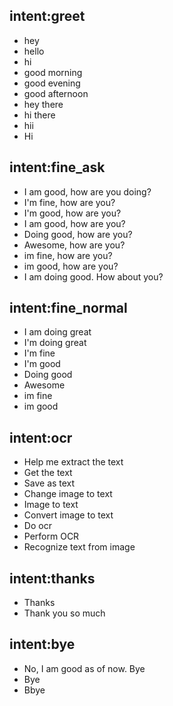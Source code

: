 ## intent:greet
- hey
- hello
- hi
- good morning
- good evening
- good afternoon
- hey there
- hi there
- hii
- Hi

## intent:fine_ask
- I am good, how are you doing?
- I'm fine, how are you?
- I'm good, how are you?
- I am good, how are you?
- Doing good, how are you?
- Awesome, how are you?
- im fine, how are you?
- im good, how are you?
- I am doing good. How about you?

## intent:fine_normal
- I am doing great
- I'm doing great
- I'm fine
- I'm good
- Doing good
- Awesome
- im fine
- im good

## intent:ocr
- Help me extract the text
- Get the text
- Save as text
- Change image to text
- Image to text
- Convert image to text
- Do ocr
- Perform OCR
- Recognize text from image

## intent:thanks
- Thanks
- Thank you so much

## intent:bye
- No, I am good as of now. Bye
- Bye
- Bbye

